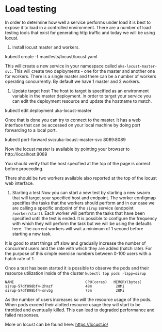 # Load testing

In order to determine how well a service performs under load it is best to expose it to load in a controlled environment. There are a number of load testing tools that exist for generating http traffic and today we will be using [locust](https://locust.io/).

1. Install locust master and workers.

kubectl create -f manifests/locust/locust.yaml

This will create a new service in your namespace called `uka-locust-master-svc`.
This will create two deployments - one for the master and another one for workers.
There is a single master and there can be a number of workers operating concurrently. By default we have 1 master and 2 workers.

1. Update target host
The host to target is specified as an environment variable in the master deployment. In order to target your service you can edit the deployment resource and update the hostname to match.

kubectl edit deployment uka-locust-master

Once that is done you can try to connect to the master. It has a web interface that can be accessed on your local machine by doing port forwarding to a local port.

kubectl port-forward svc/uka-locust-master-svc 8089:8089

Now the locust master is available by pointing your browser to http://localhost:8089

You should verify that the host specified at the top of the page is correct before proceeding.

There should be two workers available also reported at the top of the locust web interface.

1. Starting a test
Now you can start a new test by starting a new swarm that will target your specified host and endpoint. The worker configmap specifies the tasks that the workers should perform and in our case we are calling a specific endpoint of the `sirup` service (endpoint `/worker/start`). Each worker will perform the tasks that have been specified until the test is ended. It is possible to configure the frequency with which they will perform the task but we will be using the defaults here. The current workers will wait a minimum of 1 second before starting a new task.

It is good to start things off slow and gradually increase the number of concurrent users and the rate with which they are added (hatch rate). For the purpose of this simple exercise numbers between 0-100 users with a hatch rate of 1.

Once a test has been started it is possible to observe the pods and their resource utilization inside of the cluster
`kubectl top pods -lapp=sirup`

```
NAME                                 CPU(cores)   MEMORY(bytes)
sirup-57df898bf4-2hmzf               48m           28Mi
sirup-57df898bf4-snvbg               75m           28Mi
```

As the number of users increases so will the resource usage of the pods. When pods exceed their alotted resource usage they
will start to be throttled and eventually killed. This can lead to degraded performance and failed responses.

More on locust can be found here: https://locust.io/
